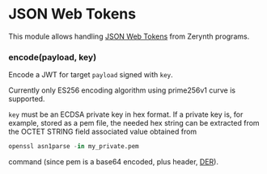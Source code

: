 # JSON Web Tokens

This module allows handling [JSON Web Tokens](https://tools.ietf.org/html/rfc7519) from Zerynth programs.


### encode(payload, key)
Encode a JWT for target `payload` signed with `key`.

Currently only ES256 encoding algorithm using prime256v1 curve is supported.

`key` must be an ECDSA private key in hex format.
If a private key is, for example, stored as a pem file, the needed hex string can be extracted from the OCTET STRING field associated value obtained from

```py
openssl asn1parse -in my_private.pem
```

command (since pem is a base64 encoded, plus header, [DER](https://tools.ietf.org/html/rfc5915)).
<!--stackedit_data:
eyJoaXN0b3J5IjpbLTEyNTYzNDYyNTBdfQ==
-->